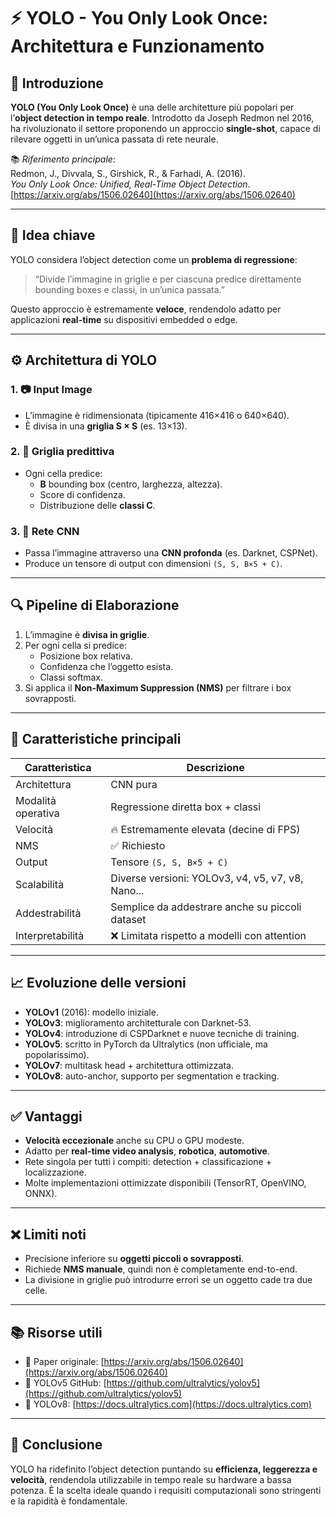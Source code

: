 # ⚡ YOLO - You Only Look Once: Architettura e Funzionamento

## 📖 Introduzione

**YOLO (You Only Look Once)** è una delle architetture più popolari per l’**object detection in tempo reale**. Introdotto da Joseph Redmon nel 2016, ha rivoluzionato il settore proponendo un approccio **single-shot**, capace di rilevare oggetti in un’unica passata di rete neurale.

📚 *Riferimento principale*:  
Redmon, J., Divvala, S., Girshick, R., & Farhadi, A. (2016).  
*You Only Look Once: Unified, Real-Time Object Detection*.  
[https://arxiv.org/abs/1506.02640](https://arxiv.org/abs/1506.02640)

---

## 🧠 Idea chiave

YOLO considera l’object detection come un **problema di regressione**:  
> “Divide l’immagine in griglie e per ciascuna predice direttamente bounding boxes e classi, in un’unica passata.”

Questo approccio è estremamente **veloce**, rendendolo adatto per applicazioni **real-time** su dispositivi embedded o edge.

---

## ⚙️ Architettura di YOLO

### 1. 📷 Input Image
- L’immagine è ridimensionata (tipicamente 416×416 o 640×640).
- È divisa in una **griglia S × S** (es. 13×13).

### 2. 🧮 Griglia predittiva
- Ogni cella predice:
  - **B** bounding box (centro, larghezza, altezza).
  - Score di confidenza.
  - Distribuzione delle **classi C**.

### 3. 🧠 Rete CNN
- Passa l’immagine attraverso una **CNN profonda** (es. Darknet, CSPNet).
- Produce un tensore di output con dimensioni `(S, S, B×5 + C)`.

---

## 🔍 Pipeline di Elaborazione

1. L’immagine è **divisa in griglie**.
2. Per ogni cella si predice:
   - Posizione box relativa.
   - Confidenza che l’oggetto esista.
   - Classi softmax.
3. Si applica il **Non-Maximum Suppression (NMS)** per filtrare i box sovrapposti.

---

## 🚦 Caratteristiche principali

| Caratteristica            | Descrizione                                                             |
|---------------------------|-------------------------------------------------------------------------|
| Architettura              | CNN pura                                                                |
| Modalità operativa        | Regressione diretta box + classi                                        |
| Velocità                  | 🔥 Estremamente elevata (decine di FPS)                                 |
| NMS                       | ✅ Richiesto                                                             |
| Output                    | Tensore `(S, S, B×5 + C)`                                                |
| Scalabilità               | Diverse versioni: YOLOv3, v4, v5, v7, v8, Nano...                        |
| Addestrabilità            | Semplice da addestrare anche su piccoli dataset                         |
| Interpretabilità          | ❌ Limitata rispetto a modelli con attention                            |

---

## 📈 Evoluzione delle versioni

- **YOLOv1** (2016): modello iniziale.
- **YOLOv3**: miglioramento architetturale con Darknet-53.
- **YOLOv4**: introduzione di CSPDarknet e nuove tecniche di training.
- **YOLOv5**: scritto in PyTorch da Ultralytics (non ufficiale, ma popolarissimo).
- **YOLOv7**: multitask head + architettura ottimizzata.
- **YOLOv8**: auto-anchor, supporto per segmentation e tracking.

---

## ✅ Vantaggi

- **Velocità eccezionale** anche su CPU o GPU modeste.
- Adatto per **real-time video analysis**, **robotica**, **automotive**.
- Rete singola per tutti i compiti: detection + classificazione + localizzazione.
- Molte implementazioni ottimizzate disponibili (TensorRT, OpenVINO, ONNX).

---

## ❌ Limiti noti

- Precisione inferiore su **oggetti piccoli o sovrapposti**.
- Richiede **NMS manuale**, quindi non è completamente end-to-end.
- La divisione in griglie può introdurre errori se un oggetto cade tra due celle.

---

## 📚 Risorse utili

- 🔗 Paper originale: [https://arxiv.org/abs/1506.02640](https://arxiv.org/abs/1506.02640)
- 🔗 YOLOv5 GitHub: [https://github.com/ultralytics/yolov5](https://github.com/ultralytics/yolov5)
- 🔗 YOLOv8: [https://docs.ultralytics.com](https://docs.ultralytics.com)

---

## 🧩 Conclusione

YOLO ha ridefinito l’object detection puntando su **efficienza, leggerezza e velocità**, rendendola utilizzabile in tempo reale su hardware a bassa potenza. È la scelta ideale quando i requisiti computazionali sono stringenti e la rapidità è fondamentale.

